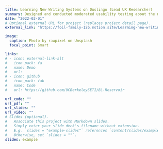 ```yaml
---
title: Learning New Writing Systems on Duolingo (Lead UX Researcher)
summary: Designed and conducted moderated usability testing about the non-latin writing learning system on Duolingo
date: "2022-03-01"
# Optional external URL for project (replaces project detail page).
external_link: "https://foil-family-126.notion.site/Learning-new-writing-systems-on-Duolingo-6b2629001ffe4c18a0202139799f33ce"

image:
  caption: Photo by rawpixel on Unsplash
  focal_point: Smart

links:
# - icon: external-link-alt
#   icon_pack: fa
#   name: Demo
#   url: 
# - icon: github
#   icon_pack: fab
#   name: Code
#   url: https://github.com/UCBerkeleySETI/BL-Reservoir
  
url_code: ""
url_pdf: ""
url_slides: ""
url_video: ""
# Slides (optional).
#   Associate this project with Markdown slides.
#   Simply enter your slide deck's filename without extension.
#   E.g. `slides = "example-slides"` references `content/slides/example-slides.md`.
#   Otherwise, set `slides = ""`.
slides: example
---
```

